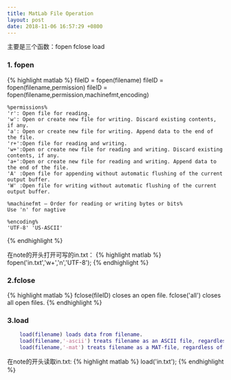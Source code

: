 ```yaml
---
title: MatLab File Operation
layout: post
date: 2018-11-06 16:57:29 +0800
---
```


主要是三个函数：fopen fclose load

### **1. fopen**

{% highlight matlab %}
    fileID = fopen(filename)
    fileID = fopen(filename,permission)
    fileID = fopen(filename,permission,machinefmt,encoding)
    
    %permissions%
    'r': Open file for reading.
    'w': Open or create new file for writing. Discard existing contents, if any.
    'a': Open or create new file for writing. Append data to the end of the file.
    'r+':Open file for reading and writing.
    'w+':Open or create new file for reading and writing. Discard existing contents, if any.
    'a+':Open or create new file for reading and writing. Append data to the end of the file.
    'A' :Open file for appending without automatic flushing of the current output buffer.
    'W' :Open file for writing without automatic flushing of the current output buffer.
    
    %machinefmt — Order for reading or writing bytes or bits%
    Use 'n' for nagtive
    
    %encoding%
    'UTF-8' 'US-ASCII'
{% endhighlight  %}

在note的开头打开可写的in.txt：
{% highlight matlab %}
    fopen('in.txt','w+','n','UTF-8');
{% endhighlight %}

### **2.fclose** ###
{% highlight matlab %}
    fclose(fileID) closes an open file.
    fclose('all') closes all open files.
{% endhighlight %}

### **3.load** ###
```matlab
    load(filename) loads data from filename.
    load(filename,'-ascii') treats filename as an ASCII file, regardless of the file extension.
    load(filename,'-mat') treats filename as a MAT-file, regardless of the file extension.
```
在note的开头读取in.txt:
{% highlight matlab %}
    load('in.txt');
{% endhighlight %｝

